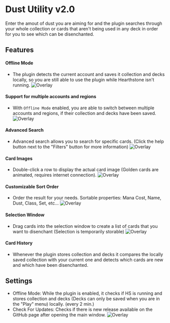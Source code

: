 # Dust Utility v2.0
Enter the amout of dust you are aiming for and the plugin searches through your whole collection or cards that aren't being used in any deck in order for you to see which can be disenchanted.

## Features
#### Offline Mode
- The plugin detects the current account and saves it collection and decks locally, so you are still able to use the plugin while Hearthstone isn't running.
![Overlay](https://i.imgur.com/O8LwlTT.png)

#### Support for multiple accounts and regions
- With `Offline Mode` enabled, you are able to switch between multiple accounts and regions, if their collection and decks have been saved.
![Overlay](https://i.imgur.com/dXi0p5h.png)

#### Advanced Search
- Advanced search allows you to search for specific cards. (Click the help button next to the "Filters" button for more information)
![Overlay](https://i.imgur.com/ZhVga8b.png)

#### Card Images
- Double-click a row to display the actual card image (Golden cards are animated, requires internet connection).
![Overlay](https://i.imgur.com/iaV9Zhg.png)

#### Customizable Sort Order
- Order the result for your needs. Sortable properties: Mana Cost, Name, Dust, Class, Set, etc...
![Overlay](https://i.imgur.com/awgZcx8.png)

#### Selection Window
- Drag cards into the selection window to create a list of cards that you want to disenchant (Selection is temporarily storable)
![Overlay](https://i.imgur.com/fr2cZzm.png)

#### Card History
- Whenever the plugin stores collection and decks it compares the locally saved collection with your current one and detects which cards are new and which have been disenchanted.

## Settings
* Offline Mode: While the plugin is enabled, it checks if HS is running and stores collection and decks (Decks can only be saved when you are in the "Play" menu) locally. (every 2 min.)
* Check For Updates: Checks if there is new release available on the GitHub page after opening the main window.
![Overlay](https://i.imgur.com/FWou7M5.png)

